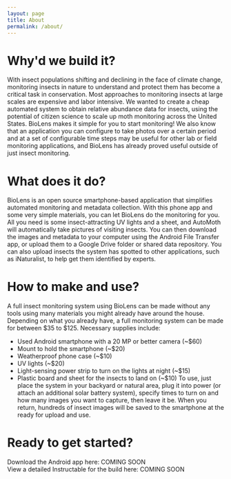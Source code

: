 ```yaml
---
layout: page
title: About
permalink: /about/
---
```


# Why'd we build it?
With insect populations shifting and declining in the face of climate change, monitoring insects in nature to understand and protect them has become a critical task in conservation. Most approaches to monitoring insects at large scales are expensive and labor intensive. We wanted to create a cheap automated system to obtain relative abundance data for insects, using the potential of citizen science to scale up moth monitoring across the United States. BioLens makes it simple for you to start monitoring!  We also know that an application you can configure to take photos over a certain period and at a set of configurable time steps may be useful for other lab or field monitoring applications, and BioLens has already proved useful outside of just insect monitoring.

# What does it do?
BioLens is an open source smartphone-based application that simplifies automated monitoring and metadata collection.  With this phone app and some very simple materials, you can let BioLens do the monitoring for you. All you need is some insect-attracting UV lights and a sheet, and AutoMoth will automatically take pictures of visiting insects. You can then download the images and metadata to your computer using the Android File Transfer app, or upload them to a Google Drive folder or shared data repository. You can also upload insects the system has spotted to other applications, such as iNaturalist, to help get them identified by experts.

# How to make and use? 
A full insect monitoring system using BioLens can be made without any tools using many materials you might already have around the house. Depending on what you already have, a full monitoring system can be made for between $35 to $125. 
Necessary supplies include:
- Used Android smartphone with a 20 MP or better camera (\~$60)
- Mount to hold the smartphone (\~$20)
- Weatherproof phone case (\~$10)
- UV lights (\~$20)
- Light-sensing power strip to turn on the lights at night (\~$15)
- Plastic board and sheet for the insects to land on (\~$10)
To use, just place the system in your backyard or natural area, plug it into power (or attach an additional solar battery system), specify times to turn on and how many images you want to capture, then leave it be. When you return, hundreds of insect images will be saved to the smartphone at the ready for upload and use.

# Ready to get started? 
Download the Android app here: COMING SOON  
View a detailed Instructable for the build here: COMING SOON
